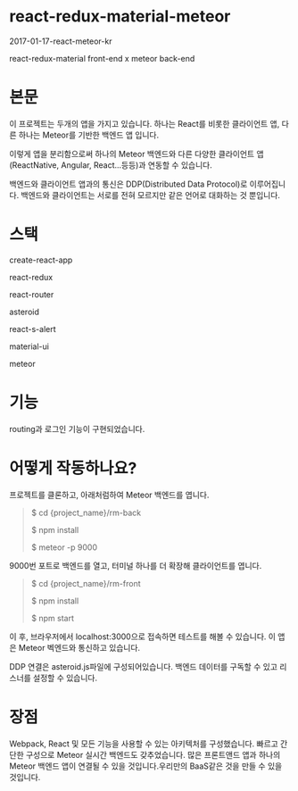 # react-redux-material-meteor
2017-01-17-react-meteor-kr

react-redux-material front-end x meteor back-end

# 본문 

이 프로젝트는 두개의 앱을 가지고 있습니다. 하나는 React를 비롯한 클라이언트 앱, 다른 하나는 Meteor를 기반한 백엔드 앱 입니다.

이렇게 앱을 분리함으로써 하나의 Meteor 백엔드와 다른 다양한 클라이언트 앱(ReactNative, Angular, React...등등)과 연동할 수 있습니다.

백엔드와 클라이언트 앱과의 통신은 DDP(Distributed Data Protocol)로 이루어집니다. 백엔드와 클라이언트는 서로를 전혀 모르지만 같은 언어로 대화하는 것 뿐입니다.

# 스택

create-react-app

react-redux

react-router

asteroid

react-s-alert

material-ui

meteor


# 기능

routing과 로그인 기능이 구현되었습니다.

# 어떻게 작동하나요?
프로젝트를 클론하고, 아래처럼하여 Meteor 백엔드를 엽니다.

>$ cd {project_name}/rm-back
>
>$ npm install
>
>$ meteor -p 9000

9000번 포트로 백엔드를 열고, 터미널 하나를 더 확장해 클라이언트를 엽니다.

>$ cd {project_name}/rm-front
>
>$ npm install
>
>$ npm start

이 후, 브라우저에서 localhost:3000으로 접속하면 테스트를 해볼 수 있습니다. 이 앱은 Meteor 벡엔드와 통신하고 있습니다.

DDP 연결은 asteroid.js파일에 구성되어있습니다. 백엔드 데이터를 구독할 수 있고 리스너를 설정할 수 있습니다.

# 장점

Webpack, React 및 모든 기능을 사용할 수 있는 아키텍처를 구성했습니다. 빠르고 간단한 구성으로 Meteor 실시간 백엔드도 갖추었습니다.
많은 프론트앤드 앱과 하나의 Meteor 백엔드 앱이 연결될 수 있을 것입니다.우리만의 BaaS같은 것을 만들 수 있을 것입니다.
